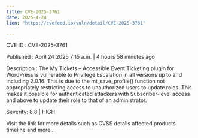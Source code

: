 ```yaml
---
title: CVE-2025-3761
date: 2025-4-24
lien: "https://cvefeed.io/vuln/detail/CVE-2025-3761"

---
```


CVE ID : CVE-2025-3761

Published :  April 24
2025
7:15 a.m. | 4 hours
58 minutes ago

Description : The My Tickets – Accessible Event Ticketing plugin for WordPress is vulnerable to Privilege Escalation in all versions up to
and including
2.0.16. This is due to the mt_save_profile() function not appropriately restricting access to unauthorized users to update roles. This makes it possible for authenticated attackers
with Subscriber-level access and above
to update their role to that of an administrator.

Severity: 8.8 | HIGH

Visit the link for more details
such as CVSS details
affected products
timeline
and more...
